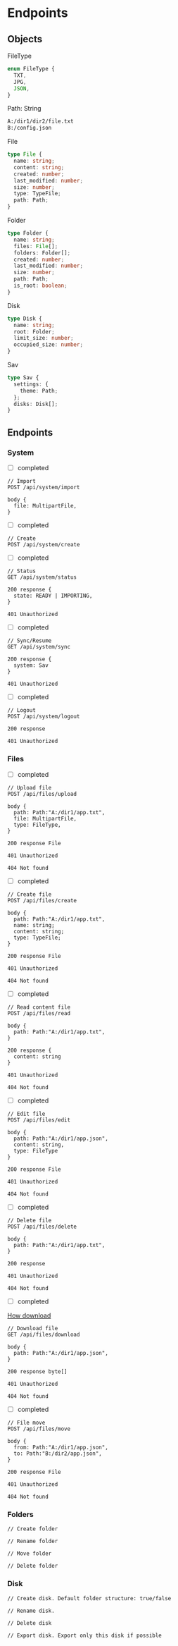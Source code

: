 # Endpoints

## Objects

FileType

```ts
enum FileType {
  TXT,
  JPG,
  JSON,
}
```

Path: String

```txt
A:/dir1/dir2/file.txt
B:/config.json
```

File

```ts
type File {
  name: string;
  content: string;
  created: number;
  last_modified: number;
  size: number;
  type: TypeFile;
  path: Path;
}
```

Folder

```ts
type Folder {
  name: string;
  files: File[];
  folders: Folder[];
  created: number;
  last_modified: number;
  size: number;
  path: Path;
  is_root: boolean;
}
```

Disk

```ts
type Disk {
  name: string;
  root: Folder;
  limit_size: number;
  occupied_size: number;
}
```

Sav

```ts
type Sav {
  settings: {
    theme: Path;
  };
  disks: Disk[];
}
```

## Endpoints

### System

- [ ] completed

```http
// Import
POST /api/system/import

body {
  file: MultipartFile,
}
```

- [ ] completed

```http
// Create
POST /api/system/create
```

- [ ] completed

```http
// Status
GET /api/system/status

200 response {
  state: READY | IMPORTING,
}

401 Unauthorized
```

- [ ] completed

```http
// Sync/Resume
GET /api/system/sync

200 response {
  system: Sav
}

401 Unauthorized
```

- [ ] completed

```http
// Logout
POST /api/system/logout

200 response

401 Unauthorized
```

### Files

- [ ] completed

```http
// Upload file
POST /api/files/upload

body {
  path: Path:"A:/dir1/app.txt",
  file: MultipartFile,
  type: FileType,
}

200 response File

401 Unauthorized

404 Not found
```

- [ ] completed

```http
// Create file
POST /api/files/create

body {
  path: Path:"A:/dir1/app.txt",
  name: string;
  content: string;
  type: TypeFile;
}

200 response File

401 Unauthorized

404 Not found
```

- [ ] completed

```http
// Read content file
POST /api/files/read

body {
  path: Path:"A:/dir1/app.txt",
}

200 response {
  content: string
}

401 Unauthorized

404 Not found
```

- [ ] completed

```http
// Edit file
POST /api/files/edit

body {
  path: Path:"A:/dir1/app.json",
  content: string,
  type: FileType
}

200 response File

401 Unauthorized

404 Not found
```

- [ ] completed

```http
// Delete file
POST /api/files/delete

body {
  path: Path:"A:/dir1/app.txt",
}

200 response

401 Unauthorized

404 Not found
```

- [ ] completed

[How download](https://github.com/martindotpy/proyecto_algoritmos_estrucutras_de_datos/blob/main/app/src/main/java/pe/edu/utp/springboot/ApiController.java#L183)

```http
// Download file
GET /api/files/download

body {
  path: Path:"A:/dir1/app.json",
}

200 response byte[]

401 Unauthorized

404 Not found
```

- [ ] completed

```http
// File move
POST /api/files/move

body {
  from: Path:"A:/dir1/app.json",
  to: Path:"B:/dir2/app.json",
}

200 response File

401 Unauthorized

404 Not found
```

### Folders

```http
// Create folder
```

```http
// Rename folder
```

```http
// Move folder
```

```http
// Delete folder
```

### Disk

```http
// Create disk. Default folder structure: true/false
```

```http
// Rename disk.
```

```http
// Delete disk
```

```http
// Export disk. Export only this disk if possible
```
